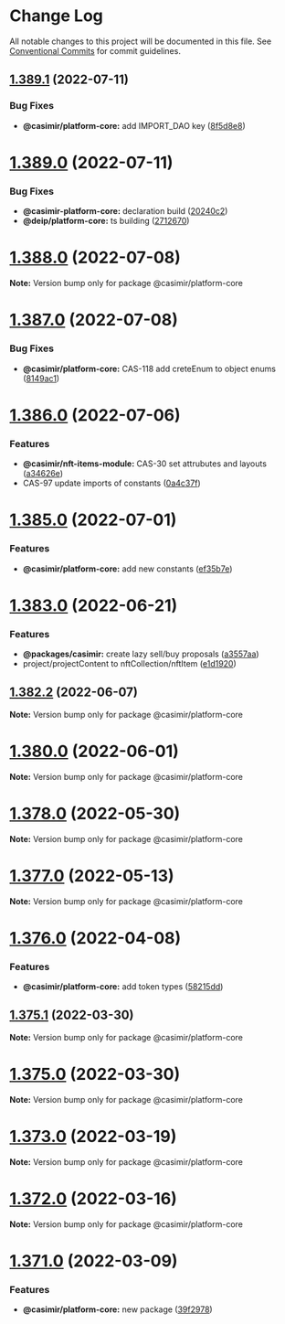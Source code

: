 # Change Log

All notable changes to this project will be documented in this file.
See [Conventional Commits](https://conventionalcommits.org) for commit guidelines.

## [1.389.1](https://github.com/DEIPworld/deip-modules/compare/v1.389.0...v1.389.1) (2022-07-11)


### Bug Fixes

* **@casimir/platform-core:** add IMPORT_DAO key ([8f5d8e8](https://github.com/DEIPworld/deip-modules/commit/8f5d8e8496fb1dde6681c5d9ca3cd7e1569fa4ee))





# [1.389.0](https://github.com/DEIPworld/deip-modules/compare/v1.388.0...v1.389.0) (2022-07-11)


### Bug Fixes

* **@casimir-platform-core:** declaration build ([20240c2](https://github.com/DEIPworld/deip-modules/commit/20240c291dbe156df96db8ee76d8e556a4a9e8a6))
* **@deip/platform-core:** ts building ([2712670](https://github.com/DEIPworld/deip-modules/commit/2712670adfc65fa520481be7106d15060b3e2ec1))





# [1.388.0](https://github.com/DEIPworld/deip-modules/compare/v1.387.1...v1.388.0) (2022-07-08)

**Note:** Version bump only for package @casimir/platform-core





# [1.387.0](https://github.com/DEIPworld/deip-modules/compare/v1.386.0...v1.387.0) (2022-07-08)


### Bug Fixes

* **@casimir/platform-core:** CAS-118 add creteEnum to object enums ([8149ac1](https://github.com/DEIPworld/deip-modules/commit/8149ac17bdc1d42cfe3630890b3e7b6751d68a48))





# [1.386.0](https://github.com/DEIPworld/deip-modules/compare/v1.385.1...v1.386.0) (2022-07-06)


### Features

* **@casimir/nft-items-module:** CAS-30 set attrubutes and layouts ([a34626e](https://github.com/DEIPworld/deip-modules/commit/a34626e6a2ea89f3ee28343961797c848df53fc0))
* CAS-97 update imports of constants ([0a4c37f](https://github.com/DEIPworld/deip-modules/commit/0a4c37f107e78a032940e9d172bb349f5376353e))





# [1.385.0](https://github.com/DEIPworld/deip-modules/compare/v1.384.0...v1.385.0) (2022-07-01)


### Features

* **@casimir/platform-core:** add new constants ([ef35b7e](https://github.com/DEIPworld/deip-modules/commit/ef35b7e6425f89592aef806e632e146d934fbb1f))





# [1.383.0](https://github.com/DEIPworld/deip-modules/compare/v1.382.2...v1.383.0) (2022-06-21)


### Features

* **@packages/casimir:** create lazy sell/buy proposals ([a3557aa](https://github.com/DEIPworld/deip-modules/commit/a3557aaca1e0bffb5f9e5b18cf725a873e4648bd))
* project/projectContent to nftCollection/nftItem ([e1d1920](https://github.com/DEIPworld/deip-modules/commit/e1d19204494494a87bd46227de5da3ad704dfb91))





## [1.382.2](https://github.com/DEIPworld/deip-modules/compare/v1.382.1...v1.382.2) (2022-06-07)

**Note:** Version bump only for package @casimir/platform-core





# [1.380.0](https://github.com/DEIPworld/deip-modules/compare/v1.379.0...v1.380.0) (2022-06-01)

**Note:** Version bump only for package @casimir/platform-core





# [1.378.0](https://github.com/DEIPworld/deip-modules/compare/v1.377.0...v1.378.0) (2022-05-30)

**Note:** Version bump only for package @casimir/platform-core





# [1.377.0](https://github.com/DEIPworld/deip-modules/compare/v1.376.0...v1.377.0) (2022-05-13)

**Note:** Version bump only for package @casimir/platform-core





# [1.376.0](https://github.com/DEIPworld/deip-modules/compare/v1.375.1...v1.376.0) (2022-04-08)


### Features

* **@casimir/platform-core:** add token types ([58215dd](https://github.com/DEIPworld/deip-modules/commit/58215dd12be64a1cdddacb6bfd3f85150f300037))





## [1.375.1](https://github.com/DEIPworld/deip-modules/compare/v1.375.0...v1.375.1) (2022-03-30)

**Note:** Version bump only for package @casimir/platform-core





# [1.375.0](https://github.com/DEIPworld/deip-modules/compare/v1.374.0...v1.375.0) (2022-03-30)

**Note:** Version bump only for package @casimir/platform-core





# [1.373.0](https://github.com/DEIPworld/deip-modules/compare/v1.372.1...v1.373.0) (2022-03-19)

**Note:** Version bump only for package @casimir/platform-core





# [1.372.0](https://github.com/DEIPworld/deip-modules/compare/v1.371.0...v1.372.0) (2022-03-16)

**Note:** Version bump only for package @casimir/platform-core





# [1.371.0](https://github.com/DEIPworld/deip-modules/compare/v1.370.0...v1.371.0) (2022-03-09)


### Features

* **@casimir/platform-core:** new package ([39f2978](https://github.com/DEIPworld/deip-modules/commit/39f29789178e1457a84765bfd5784407459a5531))
